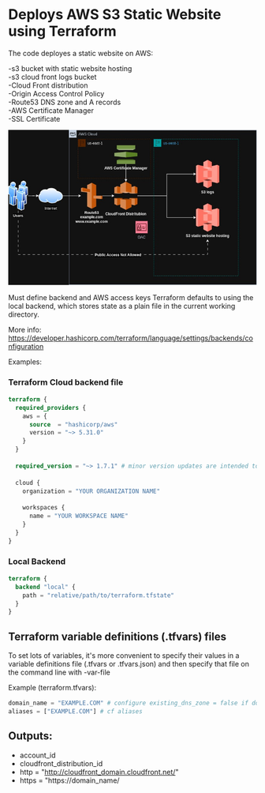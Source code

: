 # Deploys AWS S3 Static Website using Terraform

The code deployes a static website on AWS:

-s3 bucket with static website hosting  
-s3 cloud front logs bucket  
-Cloud Front distribution    
-Origin Access Control Policy   
-Route53 DNS zone and A records  
-AWS Certificate Manager  
-SSL Certificate  




![GitHub Image](/img/cf-s3-web.jpg)



Must define backend and AWS access keys
Terraform defaults to using the local backend, which stores state as a plain file in the current working directory.

More info:  
https://developer.hashicorp.com/terraform/language/settings/backends/configuration

 Examples:

### Terraform Cloud backend file

```terraform
terraform {
  required_providers {
    aws = {
      source  = "hashicorp/aws"
      version = "~> 5.31.0"
    }
  }

  required_version = "~> 1.7.1" # minor version updates are intended to be non-disruptive
  
  cloud {
    organization = "YOUR ORGANIZATION NAME"

    workspaces {
      name = "YOUR WORKSPACE NAME"
    }
  }
}
```

### Local Backend

```terraform
terraform {
  backend "local" {
    path = "relative/path/to/terraform.tfstate"
  }
}
```

## Terraform variable definitions (.tfvars) files

To set lots of variables, it's more convenient to specify their values in a variable definitions file (.tfvars or .tfvars.json)
and then specify that file on the command line with -var-file

 Example (terraform.tfvars):

```terraform
domain_name = "EXAMPLE.COM" # configure existing_dns_zone = false if domain zone doesn't exist in Route53
aliases = ["EXAMPLE.COM"] # cf aliases
```

## Outputs:

- account_id  
- cloudfront_distribution_id  
- http = "http://cloudfront_domain.cloudfront.net/"  
- https = "https://domain_name/  
